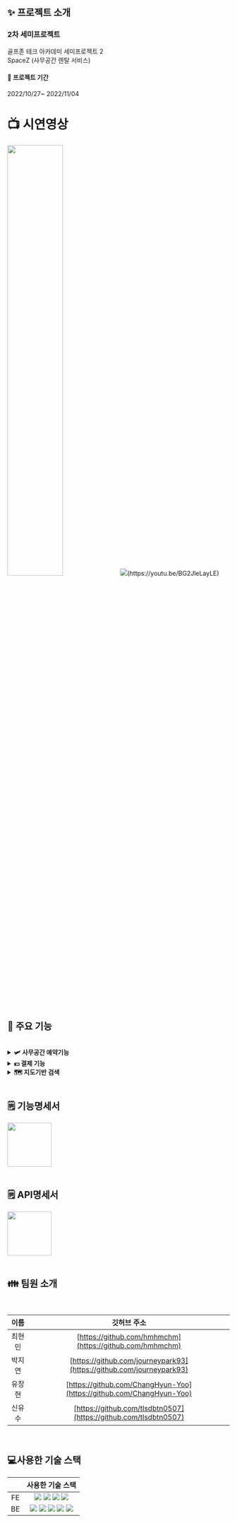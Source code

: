 ## ✨ 프로젝트 소개
 ### 2차 세미프로젝트 <br>
 골프존 테크 아카데미 세미프로젝트 2
 <br>
 SpaceZ (사무공간 렌탈 서비스)
<br>
#### 📆 프로젝트 기간 <br>

2022/10/27~ 2022/11/04

# :tv: 시연영상
<img width="50%" src="https://user-images.githubusercontent.com/101076530/201097483-0cf5259f-4296-40ff-b7e5-fa3756d27ed8.gif"/>
<img src="https://img.shields.io/badge/YouTube-FF0000?style=flat&logo=YouTube&logoColor=white"/>(https://youtu.be/BG2JleLayLE)

## 🔧 주요 기능
<br>

<details> 
  <summary><strong> 🛩 사무공간 예약기능</strong></summary>
  <br/>
  <ul>
    <li>원하는 시간을 선택한 뒤 예약하기 버튼을 클릭하고 결제 방법에 따라 예약이 가능합니다.</li>
    <li>이미 예약된 시간과 날짜에는 예약할 수 없습니다.</li>
  <li> <img width="600" alt="스크린샷 2022-11-10 오후 5 48 35" src="https://user-images.githubusercontent.com/58718743/201044420-61aa732d-cb7a-4755-b6dd-984f065c3e25.png"> </li>
   
  </ul>
</details>

<details> 
  <summary><strong> 💵 결제 기능</strong></summary>
  <br/>
  <ul>
    <li>회의실과 데스크 사무공간 결제는 선결제(전체)와 보증금 결제로 나뉘어져 결제가 가능하며 오피스 사무공간은 예약결제로 진행이 됩니다.</li>
    <li><img width="600" alt="스크린샷 2022-11-10 오후 5 58 16" src="https://user-images.githubusercontent.com/58718743/201048385-78fc8af6-abd3-4014-8805-d320b8f030d0.png"></li>
    <li><img width="600" alt="스크린샷 2022-11-10 오후 5 58 16" src="https://user-images.githubusercontent.com/58718743/201048987-610589b5-88cb-4761-8c8a-a1604c164569.png"></li>
  </ul>
</details>
<details> 
  <summary><strong> 🗺 지도기반 검색</strong></summary>
  <br/>
  <ul>
    <li>검색창을 클릭 시 일반 검색도 가능하지만 위치를 입력할 경우 지도로 이용가능한 사무공간이 보여지게 됩니다.</li>
   <li><img width="600" alt="스크린샷 2022-11-10 오후 5 58 16" src="https://user-images.githubusercontent.com/58718743/201046408-63209b9a-c8b4-4bc4-b0aa-f3ea34868049.png"></li>
    <li><img width="600" alt="스크린샷 2022-11-10 오후 5 58 56" src="https://user-images.githubusercontent.com/58718743/201046299-a399aabf-fc5f-48ea-9924-004209f3bc5b.png"></li>
  </ul>
</details>
<br>

## 🗒️ 기능명세서
<a href="https://pointy-resistance-d0f.notion.site/f2176b965c7649ec8dd68e9d900088f8?v=1459dc2e7977419ba5e469a98b8c2382"><img width="100" src="https://img.shields.io/badge/Notion-000000?style=flat&logo=Notion&logoColor=white" /></a>
<br>
<br>

## 🗒️ API명세서
<a href="https://pointy-resistance-d0f.notion.site/API-18b5ed87d3594631907b776bb66916f9"><img width="100" src="https://img.shields.io/badge/Notion-000000?style=flat&logo=Notion&logoColor=white" /></a>
<br>
<br>

## 👪 팀원 소개
<br>

| 이름     | 깃허브 주소                                                |      
|:--------:|:----------------------------------------------------------:|
| 최현민   | [https://github.com/hmhmchm](https://github.com/hmhmchm)                   |
| 박지연   | [https://github.com/journeypark93](https://github.com/journeypark93)                       |
| 유창현   | [https://github.com/ChangHyun-Yoo](https://github.com/ChangHyun-Yoo)                       |
| 신유수   | [https://github.com/tlsdbtn0507](https://github.com/tlsdbtn0507)                       |
<br>

## 💻사용한 기술 스택
<p align="center">

 
 
|      | 사용한 기술 스택                                                |
|:--------:|:----------------------------------------------------------:|
| FE   |  <img src="https://img.shields.io/badge/Javascript-F7DF1E?style=for-the-badge&logo=Javascript&logoColor=white"> <img src="https://img.shields.io/badge/HTML5-E34F26?style=for-the-badge&logo=HTML5&logoColor=white"> <img src="https://img.shields.io/badge/CSS3-1572B6?style=for-the-badge&logo=CSS3&logoColor=white"> <img src="https://img.shields.io/badge/Vue-4FC08D?style=for-the-badge&logo=Vue&logoColor=white">|
| BE   |  <img src="https://img.shields.io/badge/JAVA-007396?style=for-the-badge&logo=java&logoColor=white"> <img src="https://img.shields.io/badge/Spring-6DB33F?style=for-the-badge&logo=Spring&logoColor=white"> <img src="https://img.shields.io/badge/Oracle-4479A1?style=for-the-badge&logo=Oracle&logoColor=white"> <img src="https://img.shields.io/badge/JDBC-DC382D?style=for-the-badge&logo=JDBC&logoColor=white"> <img src="https://img.shields.io/badge/Mybatis-2E51A2?style=for-the-badge&logo=Mybatis&logoColor=white">|


</br>
</p>
<br>
<br>

